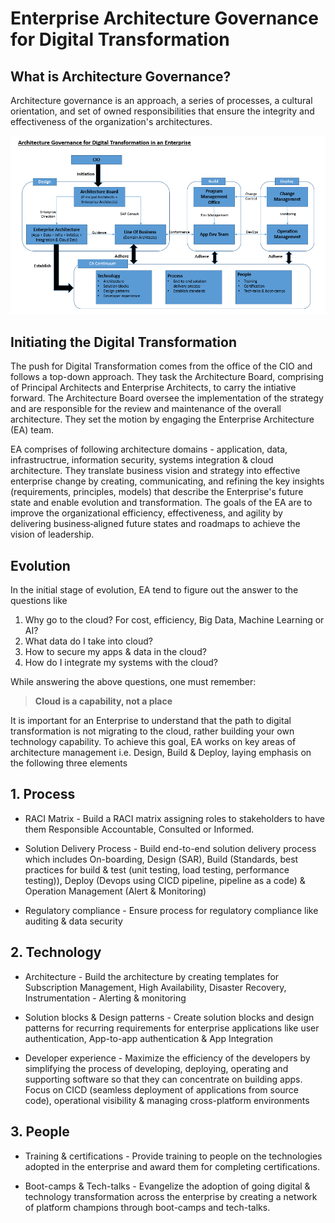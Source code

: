 # Enterprise Architecture Governance for Digital Transformation

## What is Architecture Governance?
Architecture governance is an approach, a series of processes, a cultural orientation, and set of owned responsibilities that ensure the integrity and effectiveness of the organization's architectures.

![Alt text](/images/ArchitectureGovernance.PNG)

## Initiating the Digital Transformation
The push for Digital Transformation comes from the office of the CIO and follows a top-down approach. They task the Architecture Board, comprising of Principal Architects and Enterprise Architects, to carry the intiative forward. The Architecture Board oversee the implementation of the strategy and are responsible for the review and maintenance of the overall architecture. They set the motion by engaging the Enterprise Architecture (EA) team.

EA comprises of following architecture domains - application, data, infrastructrue, information security, systems integration & cloud architecture. They translate business vision and strategy into effective enterprise change by creating, communicating, and refining the key insights (requirements, principles, models) that describe the Enterprise's future state and enable evolution and transformation. The goals of the EA are to improve the organizational efficiency, effectiveness, and agility by delivering business‐aligned future states and roadmaps to achieve the vision of leadership.

## Evolution
In the initial stage of evolution, EA tend to figure out the answer to the questions like 
1. Why go to the cloud? For cost, efficiency, Big Data, Machine Learning or AI?
2. What data do I take into cloud?
3. How to secure my apps & data in the cloud?
4. How do I integrate my systems with the cloud?

While answering the above questions, one must remember: 
> **Cloud is a capability, not a place**

It is important for an Enterprise to understand that the path to digital transformation is not migrating to the cloud, rather building your own technology capability. To achieve this goal, EA works on key areas of architecture management i.e. Design, Build & Deploy, laying emphasis on the following three elements

## 1. Process
* RACI Matrix - Build a RACI matrix assigning roles to stakeholders to have them Responsible Accountable, Consulted or Informed.

* Solution Delivery Process - Build end-to-end solution delivery process which includes On-boarding, Design (SAR), Build (Standards, best practices for build & test (unit testing, load testing, performance testing)), Deploy (Devops using CICD pipeline, pipeline as a code) & Operation Management (Alert & Monitoring)

* Regulatory compliance - Ensure process for regulatory compliance like auditing & data security

## 2. Technology
* Architecture - Build the architecture by creating templates for Subscription Management, High Availability, Disaster Recovery, Instrumentation - Alerting & monitoring

* Solution blocks & Design patterns - Create solution blocks and design patterns for recurring requirements for enterprise applications like user authentication, App-to-app authentication & App Integration

* Developer experience - Maximize the efficiency of the developers by simplifying the process of developing, deploying, operating and supporting software so that they can concentrate on building apps. Focus on CICD (seamless deployment of applications from source code), operational visibility & managing cross-platform environments

## 3. People
* Training & certifications - Provide training to people on the technologies adopted in the enterprise and award them for completing certifications.

* Boot-camps & Tech-talks - Evangelize the adoption of going digital & technology transformation across the enterprise by creating a network of platform champions through boot-camps and tech-talks.
